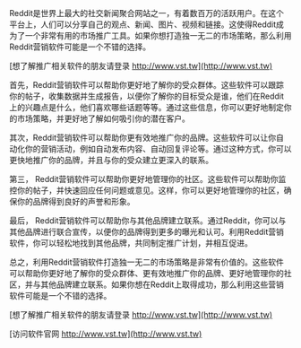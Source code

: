 Reddit是世界上最大的社交新闻聚合网站之一，有着数百万的活跃用户。在这个平台上，人们可以分享自己的观点、新闻、图片、视频和链接。这使得Reddit成为了一个非常有用的市场推广工具。如果你想打造独一无二的市场策略，那么利用Reddit营销软件可能是一个不错的选择。

[想了解推广相关软件的朋友请登录 http://www.vst.tw](http://www.vst.tw)

首先，Reddit营销软件可以帮助你更好地了解你的受众群体。这些软件可以跟踪你的帖子，收集数据并生成报告，以便你了解你的目标受众是谁，他们在Reddit上的兴趣点是什么，他们喜欢哪些话题等等。通过这些信息，你可以更好地制定你的市场策略，并更好地了解如何吸引你的潜在客户。

其次，Reddit营销软件可以帮助你更有效地推广你的品牌。这些软件可以让你自动化你的营销活动，例如自动发布内容、自动回复评论等。通过这种方式，你可以更快地推广你的品牌，并且与你的受众建立更深入的联系。

第三， Reddit营销软件可以帮助你更好地管理你的社区。这些软件可以帮助你监控你的帖子，并快速回应任何问题或意见。这样，你可以更好地管理你的社区，确保你的品牌得到良好的声誉和形象。

最后， Reddit营销软件可以帮助你与其他品牌建立联系。通过Reddit，你可以与其他品牌进行联合宣传，以便你的品牌得到更多的曝光和认可。利用Reddit营销软件，你可以轻松地找到其他品牌，共同制定推广计划，并相互促进。

总之，利用Reddit营销软件打造独一无二的市场策略是非常有价值的。这些软件可以帮助你更好地了解你的受众群体、更有效地推广你的品牌、更好地管理你的社区，并与其他品牌建立联系。如果你想在Reddit上取得成功，那么利用这些营销软件可能是一个不错的选择。

[想了解推广相关软件的朋友请登录 http://www.vst.tw](http://www.vst.tw)


[访问软件官网 http://www.vst.tw](http://www.vst.tw)
